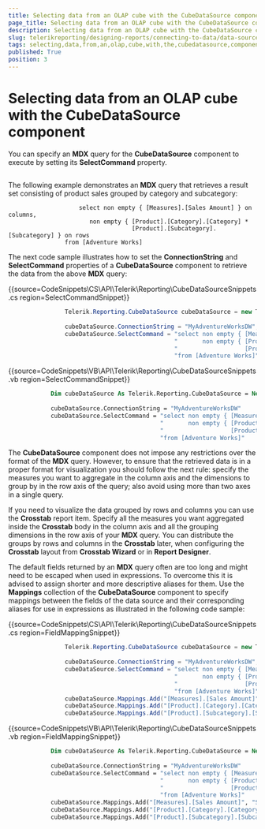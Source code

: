 ```yaml
---
title: Selecting data from an OLAP cube with the CubeDataSource component
page_title: Selecting data from an OLAP cube with the CubeDataSource component | for Telerik Reporting Documentation
description: Selecting data from an OLAP cube with the CubeDataSource component
slug: telerikreporting/designing-reports/connecting-to-data/data-source-components/cubedatasource-component/selecting-data-from-an-olap-cube-with-the-cubedatasource-component
tags: selecting,data,from,an,olap,cube,with,the,cubedatasource,component
published: True
position: 3
---
```


# Selecting data from an OLAP cube with the CubeDataSource component



You can specify an __MDX__ query for the __CubeDataSource__				component to execute by setting its __SelectCommand__ property.
			

## 

The following example demonstrates an __MDX__ query that retrieves a result
					set consisting of product sales grouped by category and subcategory:
				

						select non empty { [Measures].[Sales Amount] } on columns,
						   non empty { [Product].[Category].[Category] *
									   [Product].[Subcategory].[Subcategory] } on rows
					from [Adventure Works]
				



The next code sample illustrates how to set the __ConnectionString__ and
					__SelectCommand__ properties of a __CubeDataSource__					component to retrieve the data from the above __MDX__ query:
				

{{source=CodeSnippets\CS\API\Telerik\Reporting\CubeDataSourceSnippets.cs region=SelectCommandSnippet}}
````c#
	            Telerik.Reporting.CubeDataSource cubeDataSource = new Telerik.Reporting.CubeDataSource();
	
	            cubeDataSource.ConnectionString = "MyAdventureWorksDW";
	            cubeDataSource.SelectCommand = "select non empty { [Measures].[Sales Amount] } on columns, " +
	                                           "       non empty { [Product].[Category].[Category] * " +
	                                           "                   [Product].[Subcategory].[Subcategory] } on rows " +
	                                           "from [Adventure Works]";
````



{{source=CodeSnippets\VB\API\Telerik\Reporting\CubeDataSourceSnippets.vb region=SelectCommandSnippet}}
````vb
	        Dim cubeDataSource As Telerik.Reporting.CubeDataSource = New Telerik.Reporting.CubeDataSource()
	
	        cubeDataSource.ConnectionString = "MyAdventureWorksDW"
	        cubeDataSource.SelectCommand = "select non empty { [Measures].[Sales Amount] } on columns, " & _
	                                       "       non empty { [Product].[Category].[Category] * " & _
	                                       "                   [Product].[Subcategory].[Subcategory] } on rows " & _
	                                       "from [Adventure Works]"
````



The __CubeDataSource__ component does not impose any restrictions over the format
					of the __MDX__ query. However, to ensure that the retrieved data is in a proper
					format for visualization you should follow the next rule: specify the measures you want to aggregate in
					the column axis and the dimensions to group by in the row axis of the query; also avoid using more than
					two axes in a single query.
				

If you need to visualize the data grouped by rows and columns you can use the __Crosstab__					report item. Specify all the measures you want aggregated inside the __Crosstab__					body in the column axis and all the grouping dimensions in the row axis of your __MDX__					query. You can distribute the groups by rows and columns in the __Crosstab__ later,
					when configuring the __Crosstab__ layout from __Crosstab Wizard__					or in __Report Designer__.
				

The default fields returned by an __MDX__ query often are too long and might need to be
					escaped when used in expressions. To overcome this it is advised to assign shorter and more descriptive aliases
					for them. Use the __Mappings__ collection of the __CubeDataSource__					component to specify mappings between the fields of the data source and their corresponding aliases for use in
					expressions as illustrated in the following code sample:
				

{{source=CodeSnippets\CS\API\Telerik\Reporting\CubeDataSourceSnippets.cs region=FieldMappingSnippet}}
````c#
	            Telerik.Reporting.CubeDataSource cubeDataSource = new Telerik.Reporting.CubeDataSource();
	
	            cubeDataSource.ConnectionString = "MyAdventureWorksDW";
	            cubeDataSource.SelectCommand = "select non empty { [Measures].[Sales Amount] } on columns, " +
	                                           "       non empty { [Product].[Category].[Category] * " +
	                                           "                   [Product].[Subcategory].[Subcategory] } on rows " +
	                                           "from [Adventure Works]";
	            cubeDataSource.Mappings.Add("[Measures].[Sales Amount]", "Sales");
	            cubeDataSource.Mappings.Add("[Product].[Category].[Category].[MEMBER_CAPTION]", "Category");
	            cubeDataSource.Mappings.Add("[Product].[Subcategory].[Subcategory].[MEMBER_CAPTION]", "Subcategory");
````



{{source=CodeSnippets\VB\API\Telerik\Reporting\CubeDataSourceSnippets.vb region=FieldMappingSnippet}}
````vb
	        Dim cubeDataSource As Telerik.Reporting.CubeDataSource = New Telerik.Reporting.CubeDataSource()
	
	        cubeDataSource.ConnectionString = "MyAdventureWorksDW"
	        cubeDataSource.SelectCommand = "select non empty { [Measures].[Sales Amount] } on columns, " & _
	                                       "       non empty { [Product].[Category].[Category] * " & _
	                                       "                   [Product].[Subcategory].[Subcategory] } on rows " & _
	                                       "from [Adventure Works]"
	        cubeDataSource.Mappings.Add("[Measures].[Sales Amount]", "Sales")
	        cubeDataSource.Mappings.Add("[Product].[Category].[Category].[MEMBER_CAPTION]", "Category")
	        cubeDataSource.Mappings.Add("[Product].[Subcategory].[Subcategory].[MEMBER_CAPTION]", "Subcategory")
````


